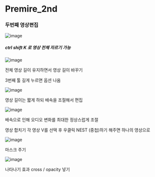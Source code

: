 # Premire_2nd

### 두번째 영상편집

![image](https://user-images.githubusercontent.com/80494367/120944913-f0326b00-c771-11eb-822b-397403c81a4e.png)

##### ctrl shift K 로 영상 전체 자르기 가능

![image](https://user-images.githubusercontent.com/80494367/120945036-7484ee00-c772-11eb-8c45-8a6d4367c2b8.png)

전체 영상 길이 유지하면서  영상 길이 바꾸기

3번째 툴 길게 누르면 옵션 나옴

![image](https://user-images.githubusercontent.com/80494367/120945085-b57d0280-c772-11eb-95d4-2f56830d7f87.png)

영상 길이는 짧게 하되  배속을 조절해서 편집

![image](https://user-images.githubusercontent.com/80494367/120945180-10165e80-c773-11eb-877a-792b9ce5adaa.png)

배속으로 인해 오디오 변화를  최대한 정상스럽게 조절


영상 합치기  각 영상 V를 선택 후  우클릭  NEST (중첩)하기 해주면 하나의 영상으로


![image](https://user-images.githubusercontent.com/80494367/120947977-11985480-c77c-11eb-9602-efc7da9599af.png)

마스크 주기 


![image](https://user-images.githubusercontent.com/80494367/120956249-15cd6d80-c78e-11eb-895b-c8a33d9e582c.png)

나타나기 효과
cross / opacity 넣기
